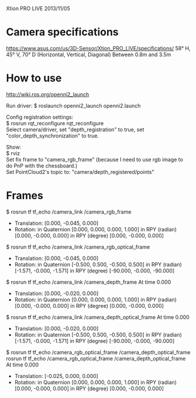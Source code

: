 Xtion PRO LIVE
2013/11/05

# Camera specifications
https://www.asus.com/us/3D-Sensor/Xtion_PRO_LIVE/specifications/
58° H, 45° V, 70° D (Horizontal, Vertical, Diagonal)
Between 0.8m and 3.5m

# How to use
http://wiki.ros.org/openni2_launch

Run driver:
$ roslaunch openni2_launch openni2.launch

Config registration settings:  
$ rosrun rqt_reconfigure rqt_reconfigure  
Select camera/driver, set "depth_registration" to true, set "color_depth_synchronization" to true.  

Show:  
$ rviz  
Set fix frame to "camera_rgb_frame" (because I need to use rgb image to do PnP with the chessboard.)  
Set PointCloud2's topic to: "camera/depth_registered/points"

# Frames

$ rosrun tf tf_echo /camera_link /camera_rgb_frame
- Translation: [0.000, -0.045, 0.000]
- Rotation: in Quaternion [0.000, 0.000, 0.000, 1.000]
            in RPY (radian) [0.000, -0.000, 0.000]
            in RPY (degree) [0.000, -0.000, 0.000]

$ rosrun tf tf_echo /camera_link /camera_rgb_optical_frame
- Translation: [0.000, -0.045, 0.000]
- Rotation: in Quaternion [-0.500, 0.500, -0.500, 0.500]
            in RPY (radian) [-1.571, -0.000, -1.571]
            in RPY (degree) [-90.000, -0.000, -90.000]

$ rosrun tf tf_echo /camera_link /camera_depth_frame
At time 0.000
- Translation: [0.000, -0.020, 0.000]
- Rotation: in Quaternion [0.000, 0.000, 0.000, 1.000]
            in RPY (radian) [0.000, -0.000, 0.000]
            in RPY (degree) [0.000, -0.000, 0.000]

$ rosrun tf tf_echo /camera_link /camera_depth_optical_frame
At time 0.000
- Translation: [0.000, -0.020, 0.000]
- Rotation: in Quaternion [-0.500, 0.500, -0.500, 0.500]
            in RPY (radian) [-1.571, -0.000, -1.571]
            in RPY (degree) [-90.000, -0.000, -90.000]

$ rosrun tf tf_echo /camera_rgb_optical_frame /camera_depth_optical_frame
rosrun tf tf_echo /camera_rgb_optical_frame /camera_depth_optical_frame
At time 0.000
- Translation: [-0.025, 0.000, 0.000]
- Rotation: in Quaternion [0.000, 0.000, 0.000, 1.000]
            in RPY (radian) [0.000, -0.000, 0.000]
            in RPY (degree) [0.000, -0.000, 0.000]


